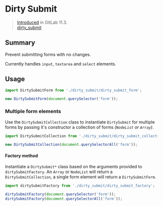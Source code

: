 # Dirty Submit

> [Introduced][ce-21115] in GitLab 11.3.  
> [dirty_submit][dirty-submit]

## Summary

Prevent submitting forms with no changes.

Currently handles `input`, `textarea` and `select` elements.

## Usage

```js
import DirtySubmitForm from './dirty_submit/dirty_submit_form';

new DirtySubmitForm(document.querySelector('form'));
```

### Multiple form elements

Use the `DirtySubmitCollection` class to instantiate `DirtySubmit` for multiple forms by passing it's constructor a collection of forms _(`NodeList` or `Array`)_.

```js
import DirtySubmitCollection from './dirty_submit/dirty_submit_collection';

new DirtySubmitCollection(document.querySelectorAll('form'));
```

#### Factory method

Instantiate a `DirtySubmit*` class based on the arguments provided to `dirtySubmitFactory`. An `Array` or `NodeList` will return a `DirtySubmitCollection`, a single form element will return a `DirtySubmitForm`.

```js
import dirtySubmitFactory from './dirty_submit/dirty_submit_factory';

dirtySubmitFactory(document.querySelector('form'));
dirtySubmitFactory(document.querySelectorAll('form'));
```

[ce-21115]: https://gitlab.com/gitlab-org/gitlab-ce/merge_requests/21115
[dirty-submit]: https://gitlab.com/gitlab-org/gitlab-ce/blob/master/app/assets/javascripts/dirty_submit/